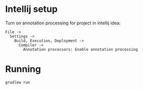 # Intellij setup
Turn on annotation processing for project in intellij idea:
```
File -> 
  Settings -> 
    Build, Execution, Deployment -> 
      Compiler -> 
        Annotation processors: Enable annotation processing
```

# Running
```
gradlew run
```
